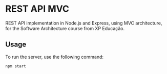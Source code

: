 # REST API MVC

REST API implementation in Node.js and Express, using MVC architecture, for the Software Architecture course from XP 
Educação.

## Usage

To run the server, use the following command:
```
npm start
```
